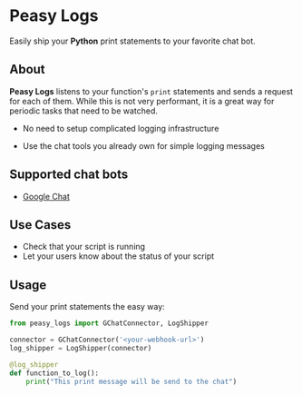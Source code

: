 # Peasy Logs
Easily ship your **Python** print statements to your favorite chat bot.

## About
**Peasy Logs** listens to your function's `print` statements and sends a request for each of them.
While this is not very performant, it is a great way for periodic tasks that need to be watched.

- No need to setup complicated logging infrastructure

- Use the chat tools you already own for simple logging messages

## Supported chat bots
- [Google Chat](https://developers.google.com/chat/how-tos/webhooks)

## Use Cases
- Check that your script is running
- Let your users know about the status of your script

## Usage
Send your print statements the easy way:
```python
from peasy_logs import GChatConnector, LogShipper

connector = GChatConnector('<your-webhook-url>')
log_shipper = LogShipper(connector)

@log_shipper
def function_to_log():
    print("This print message will be send to the chat")
```
